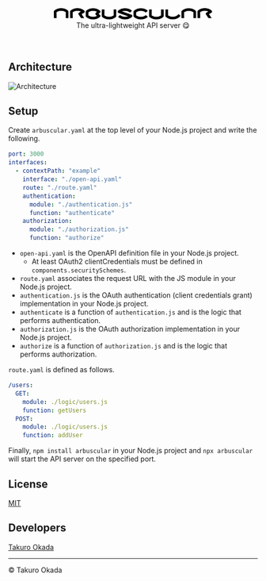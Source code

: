 <div align="center">
    <div>
        <picture>
            <source media="(prefers-color-scheme: dark)" srcset="https://github.com/mill6-plat6aux/arbuscular/raw/main/images/title-w.svg"/>
            <img src="https://github.com/mill6-plat6aux/arbuscular/raw/main/images/title-b.svg" width="320"/>
        </picture>
    </div>
    The ultra-lightweight API server 😋
    <br/><br/><br/>
</div>


## Architecture

![Architecture](https://raw.github.com/mill6-plat6aux/arbuscular/main/images/architecture.svg)


## Setup

Create `arbuscular.yaml` at the top level of your Node.js project and write the following.

```yaml
port: 3000
interfaces:
  - contextPath: "example"
    interface: "./open-api.yaml"
    route: "./route.yaml"
    authentication:
      module: "./authentication.js"
      function: "authenticate"
    authorization:
      module: "./authorization.js"
      function: "authorize"
```

* `open-api.yaml` is the OpenAPI definition file in your Node.js project.
  * At least OAuth2 clientCredentials must be defined in `components.securitySchemes`.
* `route.yaml` associates the request URL with the JS module in your Node.js project.
* `authentication.js` is the OAuth authentication (client credentials grant) implementation in your Node.js project.
* `authenticate` is a function of `authentication.js` and is the logic that performs authentication.
* `authorization.js` is the OAuth authorization implementation in your Node.js project.
* `authorize` is a function of `authorization.js` and is the logic that performs authorization.

`route.yaml` is defined as follows.

```yaml
/users:
  GET:
    module: ./logic/users.js
    function: getUsers
  POST:
    module: ./logic/users.js
    function: addUser
```

Finally, `npm install arbuscular` in your Node.js project and `npx arbuscular` will start the API server on the specified port.

## License

[MIT](https://github.com/mill6-plat6aux/arbuscular/blob/main/LICENSE)


## Developers

[Takuro Okada](mailto:mill6.plat6aux@gmail.com)


---

&copy; Takuro Okada